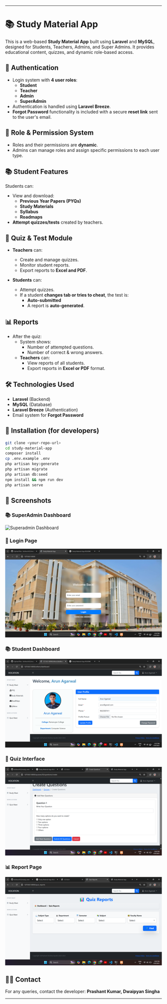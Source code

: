 

---

# 📚 Study Material App

This is a web-based **Study Material App** built using **Laravel** and **MySQL**, designed for Students, Teachers, Admins, and Super Admins. It provides educational content, quizzes, and dynamic role-based access.

## 🔑 Authentication

- Login system with **4 user roles**:
  - **Student**
  - **Teacher**
  - **Admin**
  - **SuperAdmin**
- Authentication is handled using **Laravel Breeze**.
- **Forgot Password** functionality is included with a secure **reset link** sent to the user's email.

## 🔐 Role & Permission System

- Roles and their permissions are **dynamic**.
- Admins can manage roles and assign specific permissions to each user type.

## 📚 Student Features

Students can:
- View and download:
  - **Previous Year Papers (PYQs)**
  - **Study Materials**
  - **Syllabus**
  - **Roadmaps**
- **Attempt quizzes/tests** created by teachers.

## 🧪 Quiz & Test Module

- **Teachers** can:
  - Create and manage quizzes.
  - Monitor student reports.
  - Export reports to **Excel and PDF**.

- **Students** can:
  - Attempt quizzes.
  - If a student **changes tab or tries to cheat**, the test is:
    - **Auto-submitted**
    - A report is **auto-generated**.

## 📊 Reports

- After the quiz:
  - System shows:
    - Number of attempted questions.
    - Number of correct & wrong answers.
  - **Teachers** can:
    - View reports of all students.
    - Export reports in **Excel or PDF** format.

## 🛠️ Technologies Used

- **Laravel** (Backend)
- **MySQL** (Database)
- **Laravel Breeze** (Authentication)
- Email system for **Forgot Password**

## 📎 Installation (for developers)

```bash
git clone <your-repo-url>
cd study-material-app
composer install
cp .env.example .env
php artisan key:generate
php artisan migrate
php artisan db:seed
npm install && npm run dev
php artisan serve
```

## 📸 Screenshots

### 📚 SuperAdmin Dashboard
![Superadmin Dashboard](screenshots/superadmin_dashboard.png)

### 🔐 Login Page
![Login Page](public/assets/screenshots/login.png)


### 📚 Student Dashboard
![Student Dashboard](public/assets/screenshots/student_dashboard.png)

### 🧪 Quiz Interface
![Quiz Interface](public/assets/screenshots/quiz.png)

### 📊 Report Page
![Report Page](public/assets/screenshots/report.png)

## 🙋‍♂️ Contact

For any queries, contact the developer: **Prashant Kumar, Dwaipyan Singha**

---

